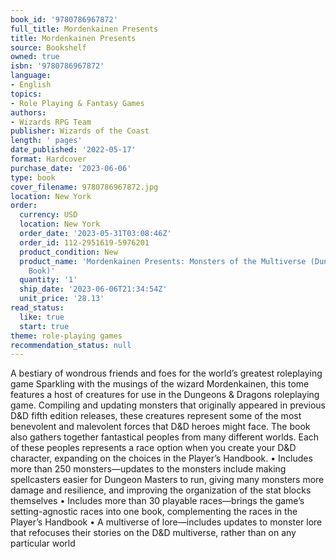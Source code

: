 ```yaml
---
book_id: '9780786967872'
full_title: Mordenkainen Presents
title: Mordenkainen Presents
source: Bookshelf
owned: true
isbn: '9780786967872'
language:
- English
topics:
- Role Playing & Fantasy Games
authors:
- Wizards RPG Team
publisher: Wizards of the Coast
length: ' pages'
date_published: '2022-05-17'
format: Hardcover
purchase_date: '2023-06-06'
type: book
cover_filename: 9780786967872.jpg
location: New York
order:
  currency: USD
  location: New York
  order_date: '2023-05-31T03:08:46Z'
  order_id: 112-2951619-5976201
  product_condition: New
  product_name: 'Mordenkainen Presents: Monsters of the Multiverse (Dungeons & Dragons
    Book)'
  quantity: '1'
  ship_date: '2023-06-06T21:34:54Z'
  unit_price: '28.13'
read_status:
  like: true
  start: true
theme: role-playing games
recommendation_status: null
---
```

A bestiary of wondrous friends and foes for the world’s greatest roleplaying game
Sparkling with the musings of the wizard Mordenkainen, this tome features a host of creatures for use in the Dungeons & Dragons roleplaying game. Compiling and updating monsters that originally appeared in previous D&D fifth edition releases, these creatures represent some of the most benevolent and malevolent forces that D&D heroes might face.
The book also gathers together fantastical peoples from many different worlds. Each of these peoples represents a race option when you create your D&D character, expanding on the choices in the Player’s Handbook.
• Includes more than 250 monsters—updates to the monsters include making spellcasters easier for Dungeon Masters to run, giving many monsters more damage and resilience, and improving the organization of the stat blocks themselves
• Includes more than 30 playable races—brings the game’s setting-agnostic races into one book, complementing the races in the Player’s Handbook
• A multiverse of lore—includes updates to monster lore that refocuses their stories on the D&D multiverse, rather than on any particular world

